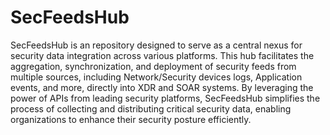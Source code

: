 # SecFeedsHub
 SecFeedsHub is an repository designed to serve as a central nexus for security data integration across various platforms. This hub facilitates the aggregation, synchronization, and deployment of security feeds from multiple sources, including Network/Security devices logs, Application events, and more, directly into XDR and SOAR systems. By leveraging the power of APIs from leading security platforms, SecFeedsHub simplifies the process of collecting and distributing critical security data, enabling organizations to enhance their security posture efficiently.
 
